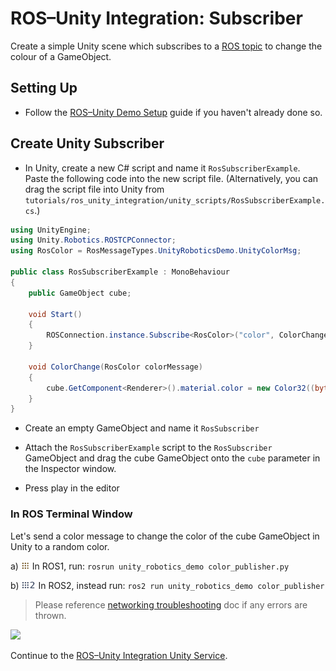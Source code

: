 # ROS–Unity Integration: Subscriber

Create a simple Unity scene which subscribes to a [ROS topic](http://wiki.ros.org/ROS/Tutorials/UnderstandingTopics#ROS_Topics) to change the colour of a GameObject.

## Setting Up

- Follow the [ROS–Unity Demo Setup](setup.md) guide if you haven't already done so.

## Create Unity Subscriber

- In Unity, create a new C# script and name it `RosSubscriberExample`. Paste the following code into the new script file.
    (Alternatively, you can drag the script file into Unity from `tutorials/ros_unity_integration/unity_scripts/RosSubscriberExample.cs`.)

```csharp
using UnityEngine;
using Unity.Robotics.ROSTCPConnector;
using RosColor = RosMessageTypes.UnityRoboticsDemo.UnityColorMsg;

public class RosSubscriberExample : MonoBehaviour
{
    public GameObject cube;

    void Start()
    {
        ROSConnection.instance.Subscribe<RosColor>("color", ColorChange);
    }

    void ColorChange(RosColor colorMessage)
    {
        cube.GetComponent<Renderer>().material.color = new Color32((byte)colorMessage.r, (byte)colorMessage.g, (byte)colorMessage.b, (byte)colorMessage.a);
    }
}
```

- Create an empty GameObject and name it `RosSubscriber`
- Attach the `RosSubscriberExample` script to the `RosSubscriber` GameObject and drag the cube GameObject onto the `cube` parameter in the Inspector window.

- Press play in the editor

### In ROS Terminal Window
Let's send a color message to change the color of the cube GameObject in Unity to a random color.

   a) <img src="images/ros1_icon.png" alt="ros1" width="14" height="14"/> In ROS1, run: `rosrun unity_robotics_demo color_publisher.py`

   b) <img src="images/ros2_icon.png" alt="ros2" width="23" height="14"/> In ROS2, instead run: `ros2 run unity_robotics_demo color_publisher`

> Please reference [networking troubleshooting](network.md) doc if any errors are thrown.

![](images/tcp_2.gif)

Continue to the [ROS–Unity Integration Unity Service](unity_service.md).